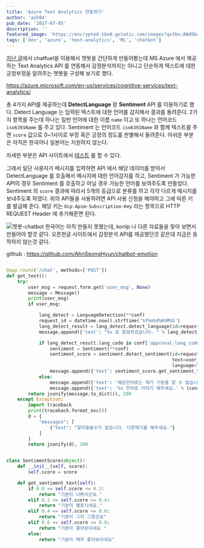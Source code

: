 ```yaml
---
title: 'Azure Text Analytics 연동하기'
author: 'ash84'
pub_date: '2017-07-05'
description: ''
featured_image: 'https://encrypted-tbn0.gstatic.com/images?q=tbn:ANd9GcSTCoP89IrLxbeI_UcIeXK8kYFXf0aWLOmDs-_MWt2qn8JpnY9nsg'
tags: ['dev', 'azure', 'text-analytics', 'ML', 'chatbot']
---
```


[지난 글](https://ash84.net/2017/07/02/using-chatfuel-make-chatbot/)에서 chatfuel을 이용해서 챗봇을 간단하게 만들어봤는데 MS Azure 에서 제공하는 Text Analytics API 를 연동해서 감정분석까지는 아니고 단순하게 텍스트에 대한 긍정부정을 알려주는 챗봇을 구성해 보기로 했다. 

https://azure.microsoft.com/en-us/services/cognitive-services/text-analytics/

총 4가지 API를 제공하는데 **DetectLanguage** 랑 **Sentiment** API 를 이용하기로 했다. Detect Language 는 입력된 텍스트에 대한 언어를 감지해서 결과를 돌려준다. 2가지 항목을 주는데 하나는 일반 언어에 대한 이름 `name` 이고 또 하나는 언어코드 `iso6391Name` 를 주고 있다. Sentiment 는 언어코드
 `iso6391Name` 와 함께 텍스트를 주면 `score` 값으로 0~1사이로 부정 혹은 긍정의 정도를 판별해서 돌려준다. 아쉬운 부분은 아직은 한국어나 일본어는 지원하지 않는다. 

자세한 부분은 API 사이트에서 [테스트](https://westus.dev.cognitive.microsoft.com/docs/services/TextAnalytics.V2.0/operations/56f30ceeeda5650db055a3c7) 를 할 수 있다. 

그래서 일단 사용자가 메시지를 입력하면 API 에서 해당 데이터를 받아서 DetectLanguage 를 호출해서 메시지에 대한 언어감지를 하고, Sentiment 가 가능한 API의 경우 Sentiment 를 호출하고 아닐 경우 가능한 언어를 보여주도록 만들었다. Sentiment 의 `score` 결과에 따라서 5개의 등급으로 분류를 하고 각각 다르게 메시지를 보내주도록 하였다. 위의 API들을 사용하려면 API 사용 신청을 해야하고 그에 따른 키를 발급해 준다. 해당 키는 `Ocp-Apim-Subscription-Key` 라는 항목으로 HTTP REQUEST Header 에 추가해준면 된다. 

![챗봇-chatbot](https://farm5.staticflickr.com/4213/35566479142_5b343cc15d_z.jpg)
한국어는 아직 만들지 못했는데, konlp 나 다른 자료들을 찾아 보면서 만들어야 할것 같다. 오픈한글 사이트에서 감정분석 API를 제공했던것 같은데 지금은 동작하지 않는것 같다. 

 github : https://github.com/AhnSeongHyun/chatbot-emotion


```python 

@app.route('/chat', methods=['POST'])
def get_text():
    try:
        user_msg = request.form.get('user_msg', None)
        message = Message()
        print(user_msg)
        if user_msg:

            lang_detect = LanguageDetection(**conf)
            request_id = datetime.now().strftime('%Y%m%d%H%M%S')
            lang_detect_result = lang_detect.detect_language(id=request_id, text=user_msg)
            message.append({'text': "%s 로 말씀하셨습니다. " % lang_detect_result.name})

            if lang_detect_result.lang_code in conf['approval_lang_code']:
                sentiment = Sentiment(**conf)
                sentiment_score = sentiment.detect_sentiment(id=request_id,
                                                             text=user_msg,
                                                             language=lang_detect_result.lang_code)
                message.append({'text': sentiment_score.get_sentiment_text()})
            else:
                message.append({'text': '해당언어로는 제가 기분을 알 수 없습니다.'})
                message.append({'text': '%s 언어로 이야기 해주세요.' % (conf['approval_lang_code'].values())})
        return jsonify(message.to_dict()), 200
    except Exception:
        import traceback
        print(traceback.format_exc())
        d = {
            "messages": [
                {"text": "알아들을수가 없습니다. 다른애기를 해주세요."}
            ]
        }
        return jsonify(d), 200
```


```python 

class SentimentScore(object):
    def __init__(self, score):
        self.score = score

    def get_sentiment_text(self):
        if 0.0 <= self.score <= 0.2:
            return "기분이 나쁘시군요."
        elif 0.2 <= self.score <= 0.4:
            return "기분이 별로시네요."
        elif 0.4 <= self.score <= 0.6:
            return "기분이 그저 그렇군요"
        elif 0.6 <= self.score <= 0.8:
            return "기분이 좋아보이네요 "
        else:
            return "기분이 매우 좋아보이네요"
```




